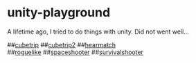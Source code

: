 # unity-playground
A lifetime ago, I tried to do things with unity. Did not went well...

##[cubetrip](/cubetrip)
##[cubetrip2](/cubetrip2)
##[hearmatch](/hearmatch)	
##[roguelike](/roguelike)
##[spaceshooter](/spaceshooter)
##[survivalshooter](/survivalshooter)
